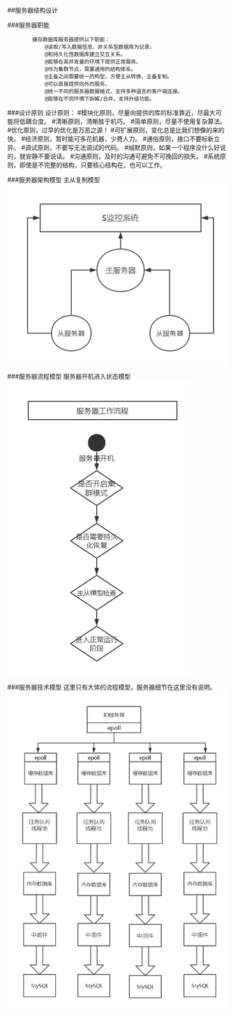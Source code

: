 ##服务器结构设计

###服务器职能

            缓存数据库服务器提供以下职能：
                @读取/写入数据信息，非关系型数据库为记录。
                @和持久化性数据库建立交互关系。
                @能够在高并发量的环境下提供正常服务。
                @作为集群节点，需要通用的结构体系。
                @主备之间需要统一的构型，方便主从转换，主备复制。
                @可以直接提供向外的服务。
                @统一不同的服务器数据格式，支持多种语言的客户端连接。
                @能够在不同环境下拆解/合并，支持升级功能。
                
###设计原则
            设计原则：
                #模块化原则，尽量向提供的库的标准靠近，尽最大可能将低耦合度。
                #清晰原则，清晰胜于机巧。
                #简单原则，尽量不使用复杂算法。
                #优化原则，过早的优化是万恶之源！
                #可扩展原则，变化总是比我们想像的来的快。
                #经济原则，暂时能可多花机器，少费人力。
                #通俗原则，接口不要标新立异。
                #调试原则，不要写无法调试的代码。
                #缄默原则，如果一个程序没什么好说的，就安静不要说话。
                #沟通原则，及时的沟通可避免不可挽回的损失。
                #系统原则，即使是不完整的结构，只要核心结构在，也可以工作。
        
###服务器架构模型
主从复制模型
![ss](./image/数据库服务器架构模型.png)

         
###服务器流程模型
服务器开机进入状态模型
![aa](./image/服务器结构模型.png)

###服务器技术模型
这里只有大体的流程模型，服务器细节在这里没有说明。
![bb](./image/服务器技术模型.png)

   